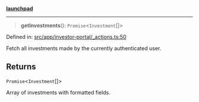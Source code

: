 [**launchpad**](index.md)

***

> **getInvestments**(): `Promise`\<`Investment`[]\>

Defined in: [src/app/investor-portal/\_actions.ts:50](https://github.com/victorbratov/launchpad/blob/76a3946e066bd4867b4d8959b0de6dc2965f2137/src/app/investor-portal/_actions.ts#L50)

Fetch all investments made by the currently authenticated user.

## Returns

`Promise`\<`Investment`[]\>

Array of investments with formatted fields.
